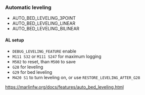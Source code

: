 


### Automatic leveling

   - AUTO_BED_LEVELING_3POINT
   - AUTO_BED_LEVELING_LINEAR
   - AUTO_BED_LEVELING_BILINEAR

#### AL setup

   - `DEBUG_LEVELING_FEATURE` enable
   - `M111 S32` or `M111 S247` for maximum logging
   - `M502` to reset, than `M500` to save
   - `G28` for leveling
   - `G29` for bed leveling
   - `M420 S1` to turn leveling on, or use `RESTORE_LEVELING_AFTER_G28` 

 https://marlinfw.org/docs/features/auto_bed_leveling.html
  
